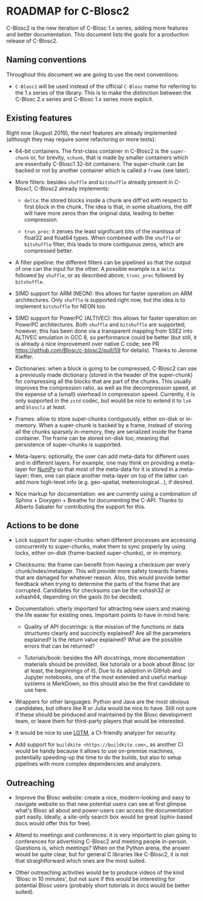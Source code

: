 ROADMAP for C-Blosc2
====================

C-Blosc2 is the new iteration of C-Blosc 1.x series, adding more features and better documentation.
This document lists the goals for a production release of C-Blosc2.

Naming conventions
------------------

Throughout this document we are going to use the next conventions:

* `C-Blosc1` will be used instead of the official `C-Blosc` name for referring to the 1.x series of the library.  This is to make the distinction between the C-Blosc 2.x series and C-Blosc 1.x series more explicit.
 

Existing features
-----------------

Right now (August 2019), the next features are already implemented (although they may require some refactoring or more tests):

* 64-bit containers.  The first-class container in C-Blosc2 is the `super-chunk` or, for brevity, `schunk`, that is made by smaller containers which are essentially C-Blosc1 32-bit containers.  The super-chunk can be backed or not by another container which is called a `frame` (see later).

* More filters: besides `shuffle` and `bitshuffle` already present in C-Blosc1, C-Blosc2 already implements:
  
  - `delta`: the stored blocks inside a chunk are diff'ed with respect to first block in the chunk.  The idea is that, in some situations, the diff will have more zeros than the original data, leading to better compression.
  
  - `trun_prec`: it zeroes the least significant bits of the mantissa of float32 and float64 types.  When combined with the `shuffle` or `bitshuffle` filter, this leads to more contiguous zeros, which are compressed better.
  
* A filter pipeline: the different filters can be pipelined so that the output of one can the input for the other.  A possible example is a `delta` followed by `shuffle`, or as described above, `trunc_prec` followed by `bitshuffle`.

* SIMD support for ARM (NEON): this allows for faster operation on ARM architectures.  Only `shuffle` is supported right now, but the idea is to implement `bitshuffle` for NEON too.

* SIMD support for PowerPC (ALTIVEC): this allows for faster operation on PowerPC architectures.  Both `shuffle`  and `bitshuffle` are supported; however, this has been done via a transparent mapping from SSE2 into ALTIVEC emulation in GCC 8, so performance could be better (but still, it is already a nice improvement over native C code; see PR https://github.com/Blosc/c-blosc2/pull/59 for details).  Thanks to Jerome Kieffer.

* Dictionaries: when a block is going to be compressed, C-Blosc2 can use a previously made dictionary (stored in the header of the super-chunk) for compressing all the blocks that are part of the chunks.  This usually improves the compression ratio, as well as the decompression speed, at the expense of a (small) overhead in compression speed.  Currently, it is only supported in the `zstd` codec, but would be nice to extend it to `lz4` and `blosclz` at least.

* Frames: allow to store super-chunks contiguously, either on-disk or in-memory.  When a super-chunk is backed by a frame, instead of storing all the chunks sparsely in-memory, they are serialized inside the frame container.  The frame can be stored on-disk too, meaning that persistence of super-chunks is supported.

* Meta-layers: optionally, the user can add meta-data for different uses and in different layers.  For example, one may think on providing a meta-layer for [NumPy](http://www.numpy.org) so that most of the meta-data for it is stored in a meta-layer; then, one can place another meta-layer on top of the latter can add more high-level info (e.g. geo-spatial, meteorological...), if desired. 

* Nice markup for documentation: we are currently using a combination of Sphinx + Doxygen + Breathe for documenting the C-API.  Thanks to Alberto Sabater for contributing the support for this.


Actions to be done
------------------

* Lock support for super-chunks: when different processes are accessing concurrently to super-chunks, make them to sync properly by using locks, either on-disk (frame-backed super-chunks), or in-memory.

* Checksums: the frame can benefit from having a checksum per every chunk/index/metalayer.  This will provide more safety towards frames that are damaged for whatever reason.  Also, this would provide better feedback when trying to determine the parts of the frame that are corrupted.  Candidates for checksums can be the xxhash32 or xxhash64, depending on the gaols (to be decided).

* Documentation: utterly important for attracting new users and making the life easier for existing ones.  Important points to have in mind here:

  - Quality of API docstrings: is the mission of the functions or data structures clearly and succinctly explained? Are all the parameters explained?  Is the return value explained?  What are the possible errors that can be returned?
  
  - Tutorials/book: besides the API docstrings, more documentation materials should be provided, like tutorials or a book about Blosc (or at least, the beginnings of it).  Due to its adoption in GitHub and Jupyter notebooks, one of the most extended and useful markup systems is MarkDown, so this should also be the first candidate to use here.
  
* Wrappers for other languages: Python and Java are the most obvious candidates, but others like R or Julia would be nice to have.  Still not sure if these should be produced and maintained by the Blosc development team, or leave them for third-party players that would be interested.

* It would be nice to use [LGTM](https://lgtm.com), a CI-friendly analyzer for security.

* Add support for `buildkite <https://buildkite.com>`_ as another CI would be handy because it allows to use on-premise machines, potentially speeding-up the time to do the builds, but also to setup pipelines with more complex dependencies and analyzers.

Outreaching
-----------

* Improve the Blosc website: create a nice, modern-looking and easy to navigate website so that new potential users can see at first glimpse what's Blosc all about and power-users can access the documentation part easily.  Ideally, a site-only search box would be great (sphix-based docs would offer this for free).

* Attend to meetings and conferences: it is very important to plan going to conferences for advertising C-Blosc2 and meeting people in-person.  Questions is, which meetings?  When on the Python arena, the answer would be quite clear, but for general C libraries like C-Blosc2, it is not that straightforward which ones are the most suited.
  
* Other outreaching activities would be to produce videos of the kind 'Blosc in 10 minutes', but not sure if this would be interesting for potential Blosc users (probably short tutorials in docs would be better suited).
